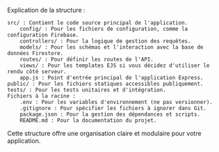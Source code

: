 Explication de la structure :

    src/ : Contient le code source principal de l'application.
        config/ : Pour les fichiers de configuration, comme la configuration Firebase.
        controllers/ : Pour la logique de gestion des requêtes.
        models/ : Pour les schémas et l'interaction avec la base de données Firestore.
        routes/ : Pour définir les routes de l'API.
        views/ : Pour les templates EJS si vous décidez d'utiliser le rendu côté serveur.
        app.js : Point d'entrée principal de l'application Express.
    public/ : Pour les fichiers statiques accessibles publiquement.
    tests/ : Pour les tests unitaires et d'intégration.
    Fichiers à la racine :
        .env : Pour les variables d'environnement (ne pas versionner).
        .gitignore : Pour spécifier les fichiers à ignorer dans Git.
        package.json : Pour la gestion des dépendances et scripts.
        README.md : Pour la documentation du projet.

Cette structure offre une organisation claire et modulaire pour votre application.